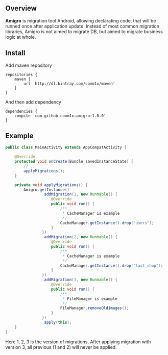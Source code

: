 ## Overview

__Amigro__ is migration tool Android, allowing declarating code, that will be runned once after application update.
Instead of most common migration libraries, Amigro is not aimed to migrate DB, but aimed to migrate business logic at whole.

## Install

Add maven repository
```
repositories {
    maven {
        url 'http://dl.bintray.com/comm1x/maven'
    }
}
```

And then add dependency
```
dependencies {
    compile 'com.github.comm1x:amigro:1.0.0'
}
```

## Example

```java
public class MainActivity extends AppCompatActivity {

    @Override
    protected void onCreate(Bundle savedInstanceState) {
        // ...
        applyMigrations();
    }

    private void applyMigrations() {
        Amigro.getInstance()
                .addMigration(1, new Runnable() {
                    @Override
                    public void run() {
                        /**
                         * CacheManager is example
                         */
                        CacheManager.getInstance().drop("users");
                    }
                })
                .addMigration(2, new Runnable() {
                    @Override
                    public void run() {
                        /**
                         * CacheManager is example
                         */
                        CacheManager.getInstance().drop("last_shop");
                    }
                })
                .addMigration(3, new Runnable() {
                    @Override
                    public void run() {
                        /**
                         * FileManager is example
                         */
                        FileManager.removeOldImages();
                    }
                })
                .apply(this);
    }
}
```

Here 1, 2, 3 is the version of migrations. After applying migration with version 3, all previous (1 and 2) will never be applied.
